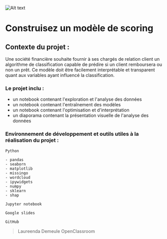 ![Alt text](https://user.oc-static.com/upload/2023/03/24/16796540347308_Data%20Scientist-P7-01-banner.png)

# Construisez un modèle de scoring

## Contexte du projet : 
Une société financière souhaite fournir à ses chargés de relation client un algorithme de classification capable de prédire si un client remboursera ou non un prêt. Ce modèle doit être facilement interprétable et transparent quant aux variables ayant influencé la classification.

### Le projet inclu :

- un notebook contenant l'exploration et l'analyse des données
- un notebook contenant l'entraînement des modèles
- un notebook contenant l'optimisation et d'interprétation
- un diaporama contenant la présentation visuelle de l'analyse des données

### Environnement de développement et outils utiles à la réalisation du projet :

`Python`

    - pandas
    - seaborn
    - matplotlib 
    - missingo
    - wordcloud
    - ipywidgets
    - numpy
    - sklearn
    - shap
    
`Jupyter notebook`

`Google slides` 

`GitHub` 

> Laureenda Demeule
> OpenClassroom